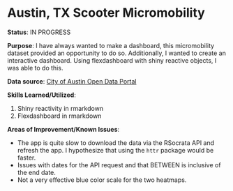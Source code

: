# Austin, TX Scooter Micromobility

**Status**: IN PROGRESS

**Purpose**: I have always wanted to make a dashboard, this micromobility dataset provided an opportunity to do so. 
Additionally, I wanted to create an interactive dashboard. Using flexdashboard with shiny reactive objects, I was able to do this. 

**Data source**: [City of Austin Open Data Portal](https://data.austintexas.gov/Transportation-and-Mobility/Shared-Micromobility-Vehicle-Trips/7d8e-dm7r)

**Skills Learned/Utilized**:
1. Shiny reactivity in rmarkdown
2. Flexdashboard in rmarkdown


**Areas of Improvement/Known Issues**:
- The app is quite slow to download the data via the RSocrata API and refresh the app. I hypothesize that using the `httr` package would be faster.
- Issues with dates for the API request and that BETWEEN is inclusive of the end date.
- Not a very effective blue color scale for the two heatmaps.
